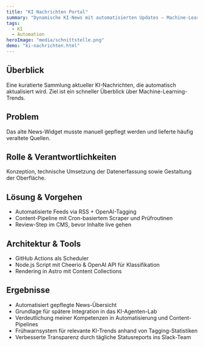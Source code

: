 ```yaml
---
title: "KI Nachrichten Portal"
summary: "Dynamische KI-News mit automatisierten Updates – Machine-Learning-Trends und AI-Entwicklungen im Überblick"
tags:
  - KI
  - Automation
heroImage: "media/schnittstelle.png"
demo: "ki-nachrichten.html"
---
```

## Überblick
Eine kuratierte Sammlung aktueller KI-Nachrichten, die automatisch aktualisiert wird. Ziel ist ein schneller Überblick über Machine-Learning-Trends.

## Problem
Das alte News-Widget musste manuell gepflegt werden und lieferte häufig veraltete Quellen.

## Rolle & Verantwortlichkeiten
Konzeption, technische Umsetzung der Datenerfassung sowie Gestaltung der Oberfläche.

## Lösung & Vorgehen
- Automatisierte Feeds via RSS + OpenAI-Tagging
- Content-Pipeline mit Cron-basiertem Scraper und Prüfroutinen
- Review-Step im CMS, bevor Inhalte live gehen

## Architektur & Tools
- GitHub Actions als Scheduler
- Node.js Script mit Cheerio & OpenAI API für Klassifikation
- Rendering in Astro mit Content Collections

## Ergebnisse
- Automatisiert gepflegte News-Übersicht
- Grundlage für spätere Integration in das KI-Agenten-Lab
- Verdeutlichung meiner Kompetenzen in Automatisierung und Content-Pipelines
- Frühwarnsystem für relevante KI-Trends anhand von Tagging-Statistiken
- Verbesserte Transparenz durch tägliche Statusreports ins Slack-Team

